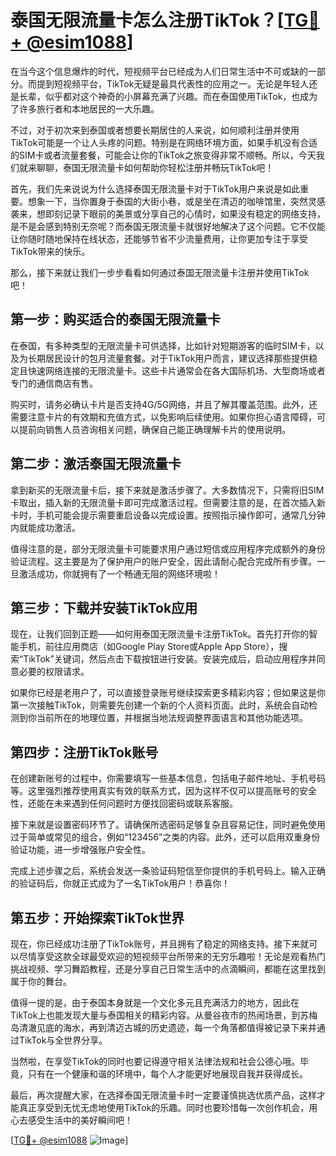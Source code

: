 # 泰国无限流量卡怎么注册TikTok？[[TG💪+ @esim1088](https://t.me/s/esim1088)]

在当今这个信息爆炸的时代，短视频平台已经成为人们日常生活中不可或缺的一部分。而提到短视频平台，TikTok无疑是最具代表性的应用之一。无论是年轻人还是长辈，似乎都对这个神奇的小屏幕充满了兴趣。而在泰国使用TikTok，也成为了许多旅行者和本地居民的一大乐趣。

不过，对于初次来到泰国或者想要长期居住的人来说，如何顺利注册并使用TikTok可能是一个让人头疼的问题。特别是在网络环境方面，如果手机没有合适的SIM卡或者流量套餐，可能会让你的TikTok之旅变得非常不顺畅。所以，今天我们就来聊聊，泰国无限流量卡如何帮助你轻松注册并畅玩TikTok吧！

首先，我们先来说说为什么选择泰国无限流量卡对于TikTok用户来说是如此重要。想象一下，当你置身于泰国的大街小巷，或是坐在清迈的咖啡馆里，突然灵感袭来，想即刻记录下眼前的美景或分享自己的心情时，如果没有稳定的网络支持，是不是会感到特别无奈呢？而泰国无限流量卡就很好地解决了这个问题。它不仅能让你随时随地保持在线状态，还能够节省不少流量费用，让你更加专注于享受TikTok带来的快乐。

那么，接下来就让我们一步步看看如何通过泰国无限流量卡注册并使用TikTok吧！

## 第一步：购买适合的泰国无限流量卡

在泰国，有多种类型的无限流量卡可供选择，比如针对短期游客的临时SIM卡，以及为长期居民设计的包月流量套餐。对于TikTok用户而言，建议选择那些提供稳定且快速网络连接的无限流量卡。这些卡片通常会在各大国际机场、大型商场或者专门的通信商店有售。

购买时，请务必确认卡片是否支持4G/5G网络，并且了解其覆盖范围。此外，还需要注意卡片的有效期和充值方式，以免影响后续使用。如果你担心语言障碍，可以提前向销售人员咨询相关问题，确保自己能正确理解卡片的使用说明。

## 第二步：激活泰国无限流量卡

拿到新买的无限流量卡后，接下来就是激活步骤了。大多数情况下，只需将旧SIM卡取出，插入新的无限流量卡即可完成激活过程。但需要注意的是，在首次插入新卡时，手机可能会提示需要重启设备以完成设置。按照指示操作即可，通常几分钟内就能成功激活。

值得注意的是，部分无限流量卡可能要求用户通过短信或应用程序完成额外的身份验证流程。这主要是为了保护用户的账户安全，因此请耐心配合完成所有步骤。一旦激活成功，你就拥有了一个畅通无阻的网络环境啦！

## 第三步：下载并安装TikTok应用

现在，让我们回到正题——如何用泰国无限流量卡注册TikTok。首先打开你的智能手机，前往应用商店（如Google Play Store或Apple App Store），搜索“TikTok”关键词，然后点击下载按钮进行安装。安装完成后，启动应用程序并同意必要的权限请求。

如果你已经是老用户了，可以直接登录账号继续探索更多精彩内容；但如果这是你第一次接触TikTok，则需要先创建一个新的个人资料页面。此时，系统会自动检测到你当前所在的地理位置，并根据当地法规调整界面语言和其他功能选项。

## 第四步：注册TikTok账号

在创建新账号的过程中，你需要填写一些基本信息，包括电子邮件地址、手机号码等。这里强烈推荐使用真实有效的联系方式，因为这样不仅可以提高账号的安全性，还能在未来遇到任何问题时方便找回密码或联系客服。

接下来就是设置密码环节了。请确保所选密码足够复杂且容易记住，同时避免使用过于简单或常见的组合，例如“123456”之类的内容。此外，还可以启用双重身份验证功能，进一步增强账户安全性。

完成上述步骤之后，系统会发送一条验证码短信至你提供的手机号码上。输入正确的验证码后，你就正式成为了一名TikTok用户！恭喜你！

## 第五步：开始探索TikTok世界

现在，你已经成功注册了TikTok账号，并且拥有了稳定的网络支持。接下来就可以尽情享受这款全球最受欢迎的短视频平台所带来的无穷乐趣啦！无论是观看热门挑战视频、学习舞蹈教程，还是分享自己日常生活中的点滴瞬间，都能在这里找到属于你的舞台。

值得一提的是，由于泰国本身就是一个文化多元且充满活力的地方，因此在TikTok上也能发现大量与泰国相关的精彩内容。从曼谷夜市的热闹场景，到苏梅岛清澈见底的海水，再到清迈古城的历史遗迹，每一个角落都值得被记录下来并通过TikTok与全世界分享。

当然啦，在享受TikTok的同时也要记得遵守相关法律法规和社会公德心哦。毕竟，只有在一个健康和谐的环境中，每个人才能更好地展现自我并获得成长。

最后，再次提醒大家，在选择泰国无限流量卡时一定要谨慎挑选优质产品，这样才能真正享受到无忧无虑地使用TikTok的乐趣。同时也要珍惜每一次创作机会，用心去感受生活中的美好瞬间吧！

[[TG💪+ @esim1088](https://t.me/s/esim1088) ![Image](https://i.postimg.cc/4NQfJmqS/Snipaste-2025-05-13-00-14-12.png)]